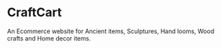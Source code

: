 # CraftCart
An Ecommerce website for Ancient items, Sculptures, Hand looms, Wood crafts and Home decor items.
